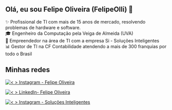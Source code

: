 ## Olá, eu sou Felipe Oliveira (FelipeOlli) 👋

✨ Profissional de TI com mais de 15 anos de mercado, resolvendo problemas de hardware e software.  
🎓 Engenheiro da Computação pela Veiga de Almeida (UVA)  
🚀 Empreendedor na área de TI com a empresa Si - Soluções Inteligentes  
📊 Gestor de TI na CF Contabilidade atendendo a mais de 300 franquias por todo o Brasil

## Minhas redes

[![<  > Instagram - Felipe Oliveira](https://img.shields.io/badge/-Instagram-E4405F?logo=instagram&logoColor=white&style=for-the-badge)](https://www.instagram.com/felipeolliver)  

[![<  > LinkedIn- Felipe Oliveira](https://img.shields.io/badge/-LinkedIn-0077B5?logo=linkedin&logoColor=white&style=for-the-badge)](https://www.linkedin.com/in/seu_usuario)

[![<  > Instagram - Soluções Inteligentes](https://img.shields.io/badge/-Instagram-E4405F?logo=instagram&logoColor=white&style=for-the-badge)](https://www.instagram.com/seu_usuario)  



